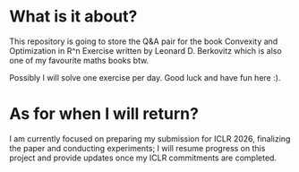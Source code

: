 # What is it about?

This repository is going to store the Q&A pair for the book Convexity and Optimization in R^n Exercise written by Leonard D. Berkovitz which is also one of my favourite maths books btw.

Possibly I will solve one exercise per day. Good luck and have fun here :).

# As for when I will return?
I am currently focused on preparing my submission for ICLR 2026, finalizing the paper and conducting experiments; I will resume progress on this project and provide updates once my ICLR commitments are completed.
